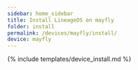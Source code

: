 ```yaml
---
sidebar: home_sidebar
title: Install LineageOS on mayfly
folder: install
permalink: /devices/mayfly/install/
device: mayfly
---
```

{% include templates/device_install.md %}
